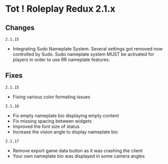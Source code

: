 # Tot ! Roleplay Redux 2.1.x
## Changes
`2.1.15`
- Integrating Sudo Nameplate System. Several settings got removed now controlled by Sudo. Sudo nameplate system MUST be activated for players in order to use RR nameplate features.

## Fixes
`2.1.15`
- Fixing various color formating issues

`2.1.16`
- Fix empty nameplate bio displaying empty content
- Fix missing spacing between widgets
- Improved the font size of status
- Increase the vision angle to display nameplate bio

`2.1.17`
- Remove export game data button as it was crashing the client
- Your own nameplate bio was displayed in some camera angles